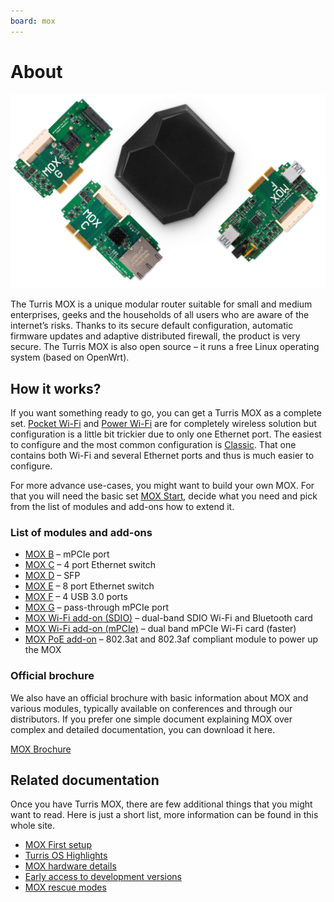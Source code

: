 ```yaml
---
board: mox
---
```

# About

![Turris MOX](mox.jpg)

The Turris MOX is a unique modular router suitable for small and medium
enterprises, geeks and the households of all users who are aware of the
internet’s risks. Thanks to its secure default configuration, automatic
firmware updates and adaptive distributed firewall, the product is very secure.
The Turris MOX is also open source – it runs a free Linux operating system
(based on OpenWrt).

## How it works?

If you want something ready to go, you can get a Turris MOX as a complete set.
[Pocket Wi-Fi](sets/pocketwifi.md) and [Power Wi-Fi](sets/powerwifi.md) are for
completely wireless solution but configuration is a little bit trickier due to
only one Ethernet port. The easiest to configure and the most common
configuration is [Classic](sets/classic.md). That one contains both Wi-Fi and
several Ethernet ports and thus is much easier to configure.

For more advance use-cases, you might want to build your own MOX. For that you
will need the basic set [MOX Start](sets/start.md), decide what you need and pick
from the list of modules and add-ons how to extend it.

### List of modules and add-ons

* [MOX B](modules/b.md) – mPCIe port
* [MOX C](modules/c.md) – 4 port Ethernet switch
* [MOX D](modules/d.md) – SFP
* [MOX E](modules/e.md) – 8 port Ethernet switch
* [MOX F](modules/f.md) – 4 USB 3.0 ports
* [MOX G](modules/g.md) – pass-through mPCIe port
* [MOX Wi-Fi add-on (SDIO)](addons.md#wi-fi-sdio) – dual-band SDIO Wi-Fi and Bluetooth card
* [MOX Wi-Fi add-on (mPCIe)](addons.md#wi-fi-mpcie) – dual band mPCIe Wi-Fi card (faster)
* [MOX PoE add-on](addons.md#poe) – 802.3at and 802.3af compliant module to power up the MOX

### Official brochure

We also have an official brochure with basic information about MOX and various
modules, typically available on conferences and through our distributors. If
you prefer one simple document explaining MOX over complex and detailed
documentation, you can download it here.

[MOX Brochure](MOX-Brochure.pdf)

## Related documentation

Once you have Turris MOX, there are few additional things that you might want
to read. Here is just a short list, more information can be found in this whole
site.

* [MOX First setup](../../basics/first-setup/mox-first-setup.md)
* [Turris OS Highlights](../../basics/highlights.md)
* [MOX hardware details](hw.md)
* [Early access to development versions](../../geek/testing.md)
* [MOX rescue modes](rescue-modes.md)
